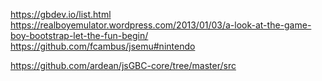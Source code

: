 https://gbdev.io/list.html
https://realboyemulator.wordpress.com/2013/01/03/a-look-at-the-game-boy-bootstrap-let-the-fun-begin/
https://github.com/fcambus/jsemu#nintendo

https://github.com/ardean/jsGBC-core/tree/master/src
